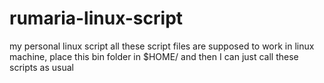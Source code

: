 # rumaria-linux-script
my personal linux script
all these script files are supposed to work in linux machine, place this bin folder in $HOME/ and then I can just call these scripts as usual
